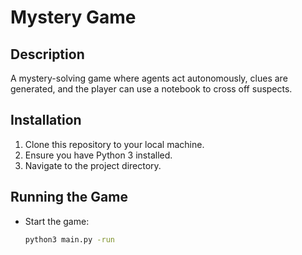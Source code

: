 # Mystery Game

## Description

A mystery-solving game where agents act autonomously, clues are generated, and the player can use a notebook to cross off suspects.

## Installation

1. Clone this repository to your local machine.
2. Ensure you have Python 3 installed.
3. Navigate to the project directory.

## Running the Game

- Start the game:

  ```bash
  python3 main.py -run